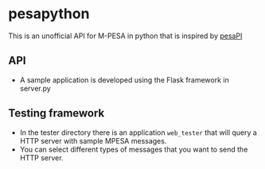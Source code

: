 # pesapython

This is an unofficial API for M-PESA in python that is inspired by [pesaPI](https://github.com/pluspeople/pesaPi)

## API
- A sample application is developed using the Flask framework in server.py

## Testing framework
- In the tester directory there is an application `web_tester` that will query a HTTP server with sample MPESA messages.
- You can select different types of messages that you want to send the HTTP server.
